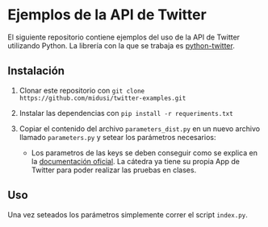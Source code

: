 # Ejemplos de la API de Twitter 

El siguiente repositorio contiene ejemplos del uso de la API de Twitter utilizando Python. La librería con la que se trabaja es [python-twitter](https://python-twitter.readthedocs.io/en/latest/installation.html).

## Instalación

1. Clonar este repositorio con `git clone https://github.com/midusi/twitter-examples.git`

1. Instalar las dependencias con `pip install -r requeriments.txt`

1. Copiar el contenido del archivo `parameters_dist.py` en un nuevo archivo llamado `parameters.py` y setear los parámetros necesarios:
    - Los parametros de las keys se deben conseguir como se explica en la [documentación oficial](https://python-twitter.readthedocs.io/en/latest/getting_started.html). La cátedra ya tiene su propia App de Twitter para poder realizar las pruebas en clases.

## Uso

Una vez seteados los parámetros simplemente correr el script `index.py`.